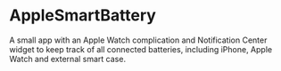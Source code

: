 # AppleSmartBattery

A small app with an Apple Watch complication and Notification Center widget to keep track of all connected batteries, including iPhone, Apple Watch and external smart case.
